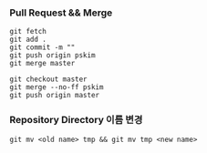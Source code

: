 ### Pull Request && Merge
```git
git fetch
git add .
git commit -m ""
git push origin pskim
git merge master

git checkout master
git merge --no-ff pskim 
git push origin master
```


### Repository Directory 이름 변경
```git
git mv <old name> tmp && git mv tmp <new name>
```
